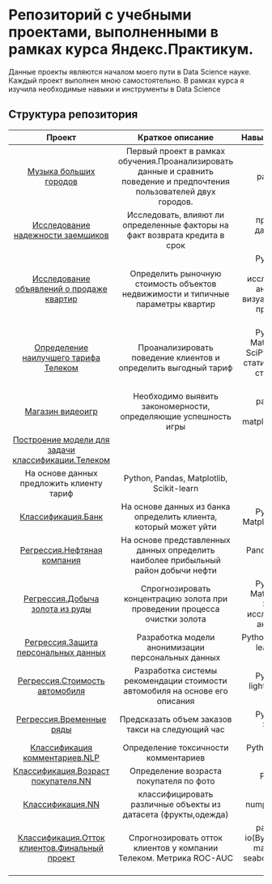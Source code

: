 # Репозиторий с учебными проектами, выполненными в рамках курса Яндекс.Практикум.

Данные проекты являются началом моего пути в Data Science науке. Каждый проект выполнен мною самостоятельно.
В рамках курса я изучила необходимые навыки и инструменты в Data Science

## Структура репозитория

| Проект | Краткое описание  | Навыки,инструменты |
| :--------------------: | :---------------------: |:---------------------------:|
| [Музыка больших городов](https://github.com/PotashNadin/project_ya_practicum/tree/main/%D0%9C%D1%83%D0%B7%D1%8B%D0%BA%D0%B0%20%D0%B1%D0%BE%D0%BB%D1%8C%D1%88%D0%B8%D1%85%20%D0%B3%D0%BE%D1%80%D0%BE%D0%B4%D0%BE%D0%B2) | Первый проект в рамках обучения.Проанализировать данные и сравнить поведение и предпочтения пользователей двух городов. | pandas, python |
| [Исследование надежности заемщиков](https://github.com/PotashNadin/project_ya_practicum/tree/main/%D0%98%D1%81%D1%81%D0%BB%D0%B5%D0%B4%D0%BE%D0%B2%D0%B0%D0%BD%D0%B8%D0%B5%20%D0%9D%D0%B0%D0%B4%D0%B5%D0%B6%D0%BD%D0%BE%D1%81%D1%82%D0%B8%20%D0%B7%D0%B0%D0%B5%D0%BC%D1%89%D0%B8%D0%BA%D0%BE%D0%B2) | Исследовать, влияют ли определенные факторы на факт возврата кредита в срок | предобработка данных, Python, Pandas |
| [Исследование объявлений о продаже квартир](https://github.com/PotashNadin/project_ya_practicum/tree/main/research_apart) | Определить рыночную стоимость объектов недвижимости и типичные параметры квартир | Python, Pandas, Matplotlib, исследовательский анализ данных, визуализация данных, предобработка данных |
| [Определение наилучшего тарифа Телеком](https://github.com/PotashNadin/project_ya_practicum/tree/main/%D0%9E%D0%BF%D1%80%D0%B5%D0%B4%D0%B5%D0%BB%D0%B5%D0%BD%D0%B8%D0%B5%20%D0%BD%D0%B0%D0%B8%D0%BB%D1%83%D1%87%D1%88%D0%B5%D0%B3%D0%BE%20%D1%82%D0%B0%D1%80%D0%B8%D1%84%D0%B0%20%D0%A2%D0%B5%D0%BB%D0%B5%D0%BA%D0%BE%D0%BC) | Проанализировать поведение клиентов и определить выгодный тариф | Python, Pandas, Matplotlib, NumPy, SciPy, описательная статистика, проверка статистических гипотез |
| [Магазин видеоигр](https://github.com/PotashNadin/project_ya_practicum/tree/main/%D0%9F%D0%BE%D0%B8%D1%81%D0%BA%20%D0%BF%D1%80%D0%B8%D0%B7%D0%BD%D0%B0%D0%BA%D0%BE%D0%B2%2C%20%D0%BE%D0%BF%D1%80%D0%B5%D0%B4%D0%B5%D0%BB%D1%8F%D1%8E%D1%89%D0%B8%D1%85%20%D1%83%D1%81%D0%BF%D0%B5%D1%88%D0%BD%D0%BE%D1%81%D1%82%D1%8C%20%D0%B8%D0%B3%D1%80%D1%8B) | Необходимо выявить закономерности, определяющие успешность игры | pandas, numpy, seaborn, matplotlib.pyplot, scipy |
| [Построение модели для задачи классификации.Телеком](https://github.com/PotashNadin/project_ya_practicum/tree/main/%D0%9F%D0%BE%D1%81%D1%82%D1%80%D0%BE%D0%B5%D0%BD%D0%B8%D0%B5%20%D0%BC%D0%BE%D0%B4%D0%B5%D0%BB%D0%B8%20%D0%B4%D0%BB%D1%8F%20%D0%B7%D0%B0%D0%B4%D0%B0%D1%87%D0%B8%20%D0%BA%D0%BB%D0%B0%D1%81%D1%81%D0%B8%D1%84%D0%B8%D0%BA%D0%B0%D1%86%D0%B8%D0%B8.%D0%A2%D0%B5%D0%BB%D0%B5%D0%BA%D0%BE%D0%BC) | 
На основе данных предложить клиенту тариф | Python, Pandas, Matplotlib, Scikit-learn |
| [Классификация.Банк](https://github.com/PotashNadin/project_ya_practicum/tree/main/%D0%97%D0%B0%D0%B4%D0%B0%D1%87%D0%B0%20%D0%BA%D0%BB%D0%B0%D1%81%D1%81%D0%B8%D1%84%D0%B8%D0%BA%D0%B0%D1%86%D0%B8%D0%B8.%D0%91%D0%B0%D0%BD%D0%BA%D0%BE%D0%B2%D1%81%D0%BA%D0%B0%D1%8F%20%D1%81%D1%84%D0%B5%D1%80%D0%B0) | На основе данных из банка определить клиента, который может уйти | Python, Pandas, Matplotlib, Scikit-learn |
| [Регрессия.Нефтяная компания](https://github.com/PotashNadin/project_ya_practicum/tree/main/%D0%A0%D0%B5%D0%B3%D1%80%D0%B5%D1%81%D1%81%D0%B8%D1%8F.%D0%9D%D0%B5%D1%84%D1%82%D1%8F%D0%BD%D0%B0%D1%8F%20%D0%BA%D0%BE%D0%BC%D0%BF%D0%B0%D0%BD%D0%B8%D1%8F) | На основе представленных данных определить наиболее прибыльный район добычи нефти | Pandas, Scikit-learn, бутстреп |
| [Регрессия.Добыча золота из руды](https://github.com/PotashNadin/project_ya_practicum/tree/main/%D0%A0%D0%B5%D0%B3%D1%80%D0%B5%D1%81%D1%81%D0%B8%D1%8F.%D0%94%D0%BE%D0%B1%D1%8B%D1%87%D0%B0%20%D0%B7%D0%BE%D0%BB%D0%BE%D1%82%D0%B0%20%D0%B8%D0%B7%20%D1%80%D1%83%D0%B4%D1%8B) | Спрогнозировать концентрацию золота при проведении процесса очистки золота | Python, Pandas, Matplotlib, NumPy, Scikit-learn, исследовательский анализ данных |
| [Регрессия.Защита персональных данных](https://github.com/PotashNadin/project_ya_practicum/tree/main/%D0%97%D0%B0%D1%89%D0%B8%D1%82%D0%B0%20%D0%BF%D0%B5%D1%80%D1%81%D0%BE%D0%BD%D0%B0%D0%BB%D1%8C%D0%BD%D1%8B%D1%85%20%D0%B4%D0%B0%D0%BD%D0%BD%D1%8B%D1%85) | Разработка модели анонимизации персональных данных | Python, NumPy, Scikit-learn, линейная алгебра |
| [Регрессия.Стоимость автомобиля](https://github.com/PotashNadin/project_ya_practicum/tree/main/%D0%A0%D0%B5%D0%B3%D1%80%D0%B5%D1%81%D1%81%D0%B8%D1%8F.%D0%A1%D1%82%D0%BE%D0%B8%D0%BC%D0%BE%D1%81%D1%82%D1%8C%20%D0%B0%D0%B2%D1%82%D0%BE%D0%BC%D0%BE%D0%B1%D0%B8%D0%BB%D1%8F) | Разработка системы рекомендации стоимости автомобиля на основе его описания | Python, Pandas, lightgbm, CatBoost, seaborn |
| [Регрессия.Временные ряды](https://github.com/PotashNadin/project_ya_practicum/tree/main/%D0%A0%D0%B5%D0%B3%D1%80%D0%B5%D1%81%D1%81%D0%B8%D1%8F.%D0%92%D1%80%D0%B5%D0%BC%D0%B5%D0%BD%D0%BD%D1%8B%D0%B5%20%D1%80%D1%8F%D0%B4%D1%8B) | Предсказать объем заказов такси на следующий час  | Python, Pandas, Scikit-learn, statsmodels |
| [Классификация комментариев.NLP](https://github.com/PotashNadin/project_ya_practicum/tree/main/%D0%9A%D0%BB%D0%B0%D1%81%D1%81%D0%B8%D1%84%D0%B8%D0%BA%D0%B0%D1%86%D0%B8%D1%8F%20%D0%BA%D0%BE%D0%BC%D0%BC%D0%B5%D0%BD%D1%82%D0%B0%D1%80%D0%B8%D0%B5%D0%B2.NLP) | Определение токсичности комментариев | Python, Pandas, nltk, tf-idf |
| [Классификация.Возраст покупателя.NN](https://github.com/PotashNadin/project_ya_practicum/tree/main/%D0%9A%D0%BB%D0%B0%D1%81%D1%81%D0%B8%D1%84%D0%B8%D0%BA%D0%B0%D1%86%D0%B8%D1%8F.%D0%92%D0%BE%D0%B7%D1%80%D0%B0%D1%81%D1%82%20%D0%BF%D0%BE%D0%BA%D1%83%D0%BF%D0%B0%D1%82%D0%B5%D0%BB%D1%8F%2C%20NN) | Определение возраста покупателя по фото | Python, Keras |
| [Классификация.NN](https://github.com/PotashNadin/project_ya_practicum/tree/main/NN.%D0%9A%D0%BB%D0%B0%D1%81%D1%81%D0%B8%D1%84%D0%B8%D0%BA%D0%B0%D1%86%D0%B8%D1%8F) | классифицировать различные объекты из датасета (фрукты,одежда) | numpy, pandas,keras |
| [Классификация.Отток клиентов.Финальный проект](https://github.com/PotashNadin/project_ya_practicum/tree/main/%D0%9A%D0%BB%D0%B0%D1%81%D1%81%D0%B8%D1%84%D0%B8%D0%BA%D0%B0%D1%86%D0%B8%D1%8F.%D0%A2%D0%B5%D0%BB%D0%B5%D0%BA%D0%BE%D0%BC) | Спрогнозировать отток клиентов у компании Телеком. Метрика ROC-AUC | pandas, numpy, io(BytesIO), requests, matplotlib.pyplot, seaborn, phik, sklearn, catboost |
